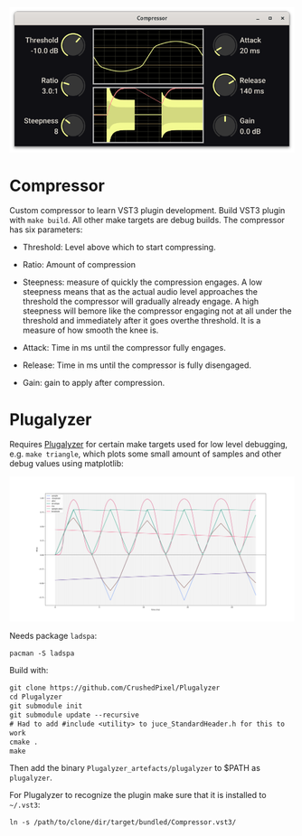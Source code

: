 ![Compressor](resources/gui.png)

# Compressor
Custom compressor to learn VST3 plugin development. Build VST3 plugin with `make build`. All other make targets are debug builds. The compressor has six parameters:

* Threshold: Level above which to start compressing.

* Ratio: Amount of compression

* Steepness: measure of quickly the compression engages. A low steepness means that as the actual audio level approaches the threshold the compressor will gradually already engage. A high steepness will bemore like the compressor engaging not at all under the threshold and immediately after it goes overthe threshold. It is a measure of how smooth the knee is.

* Attack: Time in ms until the compressor fully engages.

* Release: Time in ms until the compressor is fully disengaged.

* Gain: gain to apply after compression.

# Plugalyzer
Requires [Plugalyzer](https://github.com/CrushedPixel/Plugalyzer) for certain make targets used for low level debugging, e.g. `make triangle`, which plots some small amount of samples and other debug values using matplotlib:

![make triangle](resources/make_triangle.png)

Needs package `ladspa`:
```
pacman -S ladspa
```

Build with:
```
git clone https://github.com/CrushedPixel/Plugalyzer
cd Plugalyzer
git submodule init
git submodule update --recursive
# Had to add #include <utility> to juce_StandardHeader.h for this to work
cmake .
make
```
Then add the binary `Plugalyzer_artefacts/plugalyzer` to $PATH as `plugalyzer`.

For Plugalyzer to recognize the plugin make sure that it is installed to `~/.vst3`:
```
ln -s /path/to/clone/dir/target/bundled/Compressor.vst3/
```